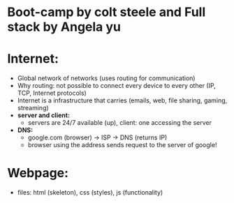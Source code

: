 # Boot-camp by colt steele and Full stack by Angela yu

# Internet:
-   Global network of networks (uses routing for communication)
-   Why routing: not possible to connect every device to every other (IP, TCP, Internet protocols)
-   Internet is a infrastructure that carries (emails, web, file sharing, gaming, streaming)
-   **server and client:**
    -   servers are 24/7 available (up), client: one accessing the server
-   **DNS:**
    -   google.com (browser) -> ISP -> DNS (returns IP)
    -   browser using the address sends request to the server of google!

#   Webpage:
-   files: html (skeleton), css (styles), js (functionality)